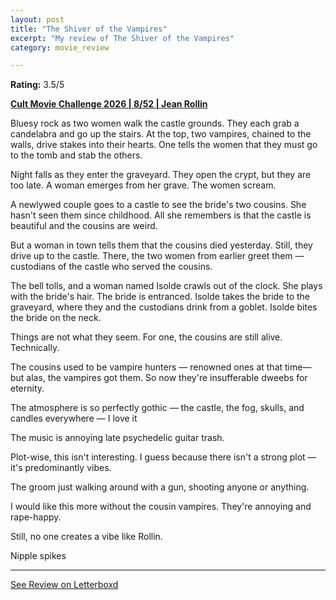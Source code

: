 ```yaml
---
layout: post
title: "The Shiver of the Vampires"
excerpt: "My review of The Shiver of the Vampires"
category: movie_review

---
```


**Rating:** 3.5/5

<b><a href="https://boxd.it/q7ygw/detail" title="Cult Movie Challenge 2026 | 8/52 | Jean Rollin">Cult Movie Challenge 2026 | 8/52 | Jean Rollin</a></b>

Bluesy rock as two women walk the castle grounds. They each grab a candelabra and go up the stairs. At the top, two vampires, chained to the walls, drive stakes into their hearts. One tells the women that they must go to the tomb and stab the others.

Night falls as they enter the graveyard. They open the crypt, but they are too late. A woman emerges from her grave. The women scream.

A newlywed couple goes to a castle to see the bride's two cousins. She hasn't seen them since childhood. All she remembers is that the castle is beautiful and the cousins are weird.

But a woman in town tells them that the cousins died yesterday. Still, they drive up to the castle. There, the two women from earlier greet them — custodians of the castle who served the cousins.

The bell tolls, and a woman named Isolde crawls out of the clock. She plays with the bride's hair. The bride is entranced. Isolde takes the bride to the graveyard, where they and the custodians drink from a goblet. Isolde bites the bride on the neck.

Things are not what they seem. For one, the cousins are still alive. Technically.

The cousins used to be vampire hunters — renowned ones at that time— but alas, the vampires got them. So now they're insufferable dweebs for eternity.

The atmosphere is so perfectly gothic — the castle, the fog, skulls, and candles everywhere — I love it

The music is annoying late psychedelic guitar trash.

Plot-wise, this isn't interesting. I guess because there isn't a strong plot — it's predominantly vibes.

The groom just walking around with a gun, shooting anyone or anything.

I would like this more without the cousin vampires. They're annoying and rape-happy.

Still, no one creates a vibe like Rollin.

Nipple spikes

<hr>

[See Review on Letterboxd](https://boxd.it/5B5WQH)

